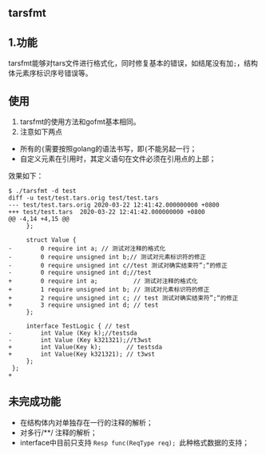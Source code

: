 tarsfmt
--------

## 1.功能
tarsfmt能够对tars文件进行格式化，同时修复基本的错误，如结尾没有加`;`，结构体元素序标识序号错误等。

## 使用
1. tarsfmt的使用方法和gofmt基本相同。
2. 注意如下两点
- 所有的`{`需要按照golang的语法书写，即`{`不能另起一行；
- 自定义元素在引用时，其定义语句在文件必须在引用点的上部；

效果如下：
```
$ ./tarsfmt -d test
diff -u test/test.tars.orig test/test.tars
--- test/test.tars.orig	2020-03-22 12:41:42.000000000 +0800
+++ test/test.tars	2020-03-22 12:41:42.000000000 +0800
@@ -4,14 +4,15 @@
     };

     struct Value {
-        0 require int a; // 测试对注释的格式化
-        0 require unsigned int b;// 测试对元素标识符的修正
-        0 require unsigned int c//test 测试对确实结束符”;“的修正
-        0 require unsigned int d;//test
+        0 require int a;          // 测试对注释的格式化
+        1 require unsigned int b; // 测试对元素标识符的修正
+        2 require unsigned int c; // test 测试对确实结束符”;“的修正
+        3 require unsigned int d; // test
     };

     interface TestLogic { // test
-        int Value (Key k);//testsda
-        int Value (Key k321321);//t3wst
+        int Value(Key k);       // testsda
+        int Value(Key k321321); // t3wst
     };
 };
+
```
## 未完成功能
- 在结构体内对单独存在一行的注释的解析；
- 对多行/**/ 注释的解析；
- interface中目前只支持 `Resp func(ReqType req); `此种格式数据的支持；
